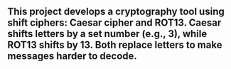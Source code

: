 ## This project develops a cryptography tool using shift ciphers: Caesar cipher and ROT13. Caesar shifts letters by a set number (e.g., 3), while ROT13 shifts by 13. Both replace letters to make messages harder to decode.
